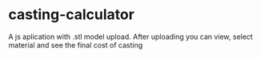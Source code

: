 # casting-calculator
A js aplication with .stl model upload. After uploading you can view, select material and see the final cost of casting
